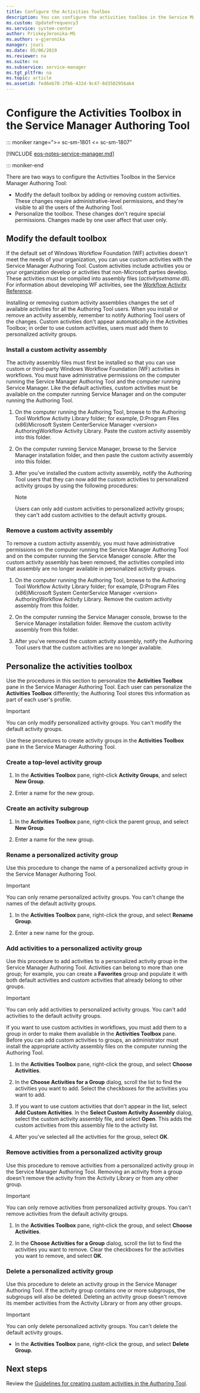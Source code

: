 ```yaml
---
title: Configure the Activities Toolbox
description: You can configure the activities toolbox in the Service Manager Authoring Tool to add or remove custom activities and to personalize it.
ms.custom: UpdateFrequency3
ms.service: system-center
author: PriskeyJeronika-MS
ms.author: v-gjeronika
manager: jsuri
ms.date: 05/06/2019
ms.reviewer: na
ms.suite: na
ms.subservice: service-manager
ms.tgt_pltfrm: na
ms.topic: article
ms.assetid: fed6eb78-2fb6-432d-9c47-8d3502956ab4
---
```


# Configure the Activities Toolbox in the Service Manager Authoring Tool

::: moniker range=">= sc-sm-1801 <= sc-sm-1807"

[!INCLUDE [eos-notes-service-manager.md](../includes/eos-notes-service-manager.md)]

::: moniker-end

There are two ways to configure the Activities Toolbox in the Service Manager Authoring Tool:

- Modify the default toolbox by adding or removing custom activities. These changes require administrative-level permissions, and they're visible to all the users of the Authoring Tool.
- Personalize the toolbox. These changes don't require special permissions. Changes made by one user affect that user only.

## Modify the default toolbox

If the default set of Windows Workflow Foundation (WF) activities doesn't meet the needs of your organization, you can use custom activities with the Service Manager Authoring Tool. Custom activities include activities you or your organization develop or activities that non-Microsoft parties develop. These activities must be compiled into assembly files (*activitysetname*.dll). For information about developing WF activities, see the [Workflow Activity Reference](/previous-versions/system-center/system-center-2012-R2/hh495535(v=sc.12)).

Installing or removing custom activity assemblies changes the set of available activities for all the Authoring Tool users. When you install or remove an activity assembly, remember to notify Authoring Tool users of the changes. Custom activities don't appear automatically in the Activities Toolbox; in order to use custom activities, users must add them to personalized activity groups.

### Install a custom activity assembly

The activity assembly files must first be installed so that you can use custom or third-party Windows Workflow Foundation (WF) activities in workflows. You must have administrative permissions on the computer running the Service Manager Authoring Tool and the computer running Service Manager. Like the default activities, custom activities must be available on the computer running Service Manager and on the computer running the Authoring Tool.

1. On the computer running the Authoring Tool, browse to the Authoring Tool Workflow Activity Library folder; for example, D:Program Files (x86)Microsoft System CenterService Manager \<version\> AuthoringWorkflow Activity Library. Paste the custom activity assembly into this folder.

2. On the computer running Service Manager, browse to the Service Manager installation folder, and then paste the custom activity assembly into this folder.

3. After you've installed the custom activity assembly, notify the Authoring Tool users that they can now add the custom activities to personalized activity groups by using the following procedures:

    > [!NOTE]
    > Users can only add custom activities to personalized activity groups; they can't add custom activities to the default activity groups.

### Remove a custom activity assembly

To remove a custom activity assembly, you must have administrative permissions on the computer running the Service Manager Authoring Tool and on the computer running the Service Manager console. After the custom activity assembly has been removed, the activities compiled into that assembly are no longer available in personalized activity groups.

1. On the computer running the Authoring Tool, browse to the Authoring Tool Workflow Activity Library folder; for example, D:Program Files (x86)Microsoft System CenterService Manager \<version\> AuthoringWorkflow Activity Library. Remove the custom activity assembly from this folder.

2. On the computer running the Service Manager console, browse to the Service Manager installation folder. Remove the custom activity assembly from this folder.

3. After you've removed the custom activity assembly, notify the Authoring Tool users that the custom activities are no longer available.

## Personalize the activities toolbox

Use the procedures in this section to personalize the **Activities Toolbox** pane in the Service Manager Authoring Tool. Each user can personalize the **Activities Toolbox** differently; the Authoring Tool stores this information as part of each user's profile.

> [!IMPORTANT]
> You can only modify personalized activity groups. You can't modify the default activity groups.

Use these procedures to create activity groups in the **Activities Toolbox** pane in the Service Manager Authoring Tool.

### Create a top-level activity group

1. In the **Activities Toolbox** pane, right-click **Activity Groups**, and select **New Group**.

2. Enter a name for the new group.

### Create an activity subgroup

1. In the **Activities Toolbox** pane, right-click the parent group, and select **New Group**.

2. Enter a name for the new group.

### Rename a personalized activity group

Use this procedure to change the name of a personalized activity group in the Service Manager Authoring Tool.

> [!IMPORTANT]
> You can only rename personalized activity groups. You can't change the names of the default activity groups.

1. In the **Activities Toolbox** pane, right-click the group, and select **Rename Group**.

2. Enter a new name for the group.

### Add activities to a personalized activity group

Use this procedure to add activities to a personalized activity group in the Service Manager Authoring Tool. Activities can belong to more than one group; for example, you can create a **Favorites** group and populate it with both default activities and custom activities that already belong to other groups.

> [!IMPORTANT]
> You can only add activities to personalized activity groups. You can't add activities to the default activity groups.

If you want to use custom activities in workflows, you must add them to a group in order to make them available in the **Activities Toolbox** pane. Before you can add custom activities to groups, an administrator must install the appropriate activity assembly files on the computer running the Authoring Tool.

1. In the **Activities Toolbox** pane, right-click the group, and select **Choose Activities**.

2. In the **Choose Activities for a Group** dialog, scroll the list to find the activities you want to add. Select the checkboxes for the activities you want to add.

3. If you want to use custom activities that don't appear in the list, select **Add Custom Activities**. In the **Select Custom Activity Assembly** dialog, select the custom activity assembly file, and select **Open**. This adds the custom activities from this assembly file to the activity list.

4. After you've selected all the activities for the group, select **OK**.

### Remove activities from a personalized activity group

Use this procedure to remove activities from a personalized activity group in the Service Manager Authoring Tool. Removing an activity from a group doesn't remove the activity from the Activity Library or from any other group.

> [!IMPORTANT]
> You can only remove activities from personalized activity groups. You can't remove activities from the default activity groups.

1. In the **Activities Toolbox** pane, right-click the group, and select **Choose Activities**.

2. In the **Choose Activities for a Group** dialog, scroll the list to find the activities you want to remove. Clear the checkboxes for the activities you want to remove, and select **OK**.

### Delete a personalized activity group

Use this procedure to delete an activity group in the Service Manager Authoring Tool. If the activity group contains one or more subgroups, the subgroups will also be deleted. Deleting an activity group doesn't remove its member activities from the Activity Library or from any other groups.

> [!IMPORTANT]
> You can only delete personalized activity groups. You can't delete the default activity groups.

- In the **Activities Toolbox** pane, right-click the group, and select **Delete Group**.


## Next steps

Review the [Guidelines for creating custom activities in the Authoring Tool](create-custom-activities.md).